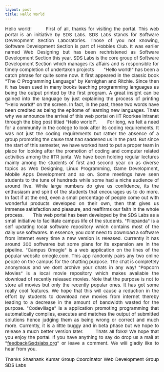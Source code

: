 ```yaml
---
layout: post
title: Hello World
---
```


<p style="text-align: justify; font-size:15px;">Hello world!
&nbsp;&nbsp;&nbsp;&nbsp;&nbsp;&nbsp;First of all, thanks for visiting the portal. This  web portal is an initiative by SDS Labs. SDS Labs stands for Software  Development Section Laboratories. Those of you not knowing, Software  Development Section is part of Hobbies Club. It was earlier named Web  Designing but has been rechristened as Software Development Section this  year. SDS Labs is the core group of Software Development Section which  manages its affairs and is responsible for timely completion of  undertaken projects
&nbsp;&nbsp;&nbsp;&nbsp;&nbsp;&nbsp;"Hello world!" has been a catch phrase for quite some now. It first  appeared in the classic book "The C Programming Language" by Kernighan and  Ritchie. Since then it has been used in many books teaching programming  languages as being the output printed by the first program. A great  insight can be gained into the language by just explaining the process  of printing "Hello world!" on the screen. In fact, in the past, these  two words have been credited as being the epitome of learning new  languages. Thats why we announce the arrival of this web portal on IIT  Roorkee intranet through the blog post titled "Hello world!".
&nbsp;&nbsp;&nbsp;&nbsp;&nbsp;&nbsp;For long, we felt a need for a community in the college to look  after its coding requirements. It was not just the coding requirements  but rather the absence of a group promoting the cause that had saddened  us in the past. But since the start of this semester, we have worked  hard to put a proper team in place for looking after the promotion of  coding and computer related activities among the IITR junta. We have  been holding regular lectures mainly among the students of first and  second year on as diverse topics as Web Designing, Linux Programming,  Game Development, Mobile Apps Development and so on. Some meetings have  seen students to the tune of hundreds while some had a niche audience of  around five. While large numbers do give us confidence, its the  enthusiasm and spirit of the students that encourages us to do more. In  fact if at the end, even a small percentage of people come out with  wonderful products developed on their own, then that gives us immense  satisfaction and pleasure, and reaffirms our faith in the whole process.
&nbsp;&nbsp;&nbsp;&nbsp;&nbsp;&nbsp;<!-- -**-END-**- -->This web portal has been developed by the SDS Labs as a small initiative to facilitate campus life of the students.
"Filepanda"  is a self updating local software repository which contains most of the  daily use softwares. In essence, you dont need to download a software  from internet every time a new version is released. Currently it has  around 300 softwares but some plans for its expansion are in the  pipeline.
"Campus Omegle" is a web application on the lines of the popular website omegle.com.  This app randomly pairs any two online people on the campus for the  chatting purpose. The chat is completely anonymous and we dont archive  your chats in any way!
"Popcorn Movies" is a local movie repository which makes available the  download of recently released movies. Note that the purpose is not to  store all movies but only the recently popular ones. It has got some  really cool features. We hope that this will cause a reduction in the  effort by students to download new movies from internet thereby leading  to a decrease in the amount of bandwidth wasted for the purpose.
"Codevillage" is a application promoting programming that automatically  compiles, executes and matches the output of submitted solutions hence  judging them as being wrong or correct and much more. Currently, it is a  little buggy and in beta phase but we hope to release a much better  version later.
&nbsp;&nbsp;&nbsp;&nbsp;&nbsp;&nbsp;Thats all folks! We hope that you enjoy the portal. If you have anything to say do drop us a mail at "<a href="mailto:feedback@sdslabs.org" target="_blank">feedback@sdslabs.org</a>" or leave a comment. We will gladly like to hear from you.</p>
<p style="text-align: justify;font-size: 15px">Thanks
<span style="color: #000000;">Shashank Kumar
Group Coordinator
Web Development Group
SDS Labs</span></p>
